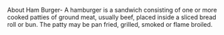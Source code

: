 About Ham Burger-
                A hamburger is a sandwich consisting of one or more cooked patties of ground meat, usually beef, placed inside a sliced bread roll or bun. The patty may be pan fried, grilled, smoked or flame broiled.